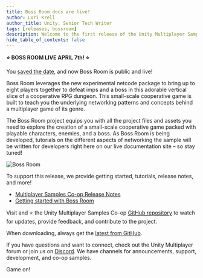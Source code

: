 ```yaml
---
title: Boss Room docs are live!
author: Lori Krell
author_title: Unity, Senior Tech Writer
tags: [releases, bossroom]
description: Welcome to the first release of the Unity Multiplayer Samples Co-op documentation content. Learn more about Unity MLAPI through the sample co-op Boss Room game and project.
hide_table_of_contents: false
---
```


**⭐️ BOSS ROOM LIVE APRIL 7th! ⭐️**

You [saved the date](https://unity.com/demos/small-scale-coop-sample), and now Boss Room is public and live!

Boss Room leverages the new experimental netcode package to bring up to eight players together to defeat imps and a boss in this adorable vertical slice of a cooperative RPG dungeon. This small-scale cooperative game is built to teach you the underlying networking patterns and concepts behind a multiplayer game of its genre. 

The Boss Room project equips you with all the project files and assets you need to explore the creation of a small-scale cooperative game packed with playable characters, enemies, and a boss. As Boss Room is being developed, tutorials on the different aspects of networking the sample will be written for developers right here on our live documentation site – so stay tuned!

![Boss Room](/img/blog/boss-room.png)

To support this release, we provide getting started, tutorials, release notes, and more!

* [Multiplayer Samples Co-op Release Notes](/docs/release-notes/samples/samples-0-1-0)
* [Getting started with Boss Room](/docs/learn/bossroom)

Visit and ⭐️ the Unity Multiplayer Samples Co-op [GitHub repository](https://github.com/Unity-Technologies/com.unity.multiplayer.samples.coop) to watch for updates, provide feedback, and contribute to the project.

When downloading, always get the [latest from GitHub](https://github.com/Unity-Technologies/com.unity.multiplayer.samples.coop/releases/latest).

If you have questions and want to connect, check out the Unity Multiplayer forum or join us on [Discord](https://discord.gg/buMxnnPvTb). We have channels for announcements, support, development, and co-op samples.

Game on!